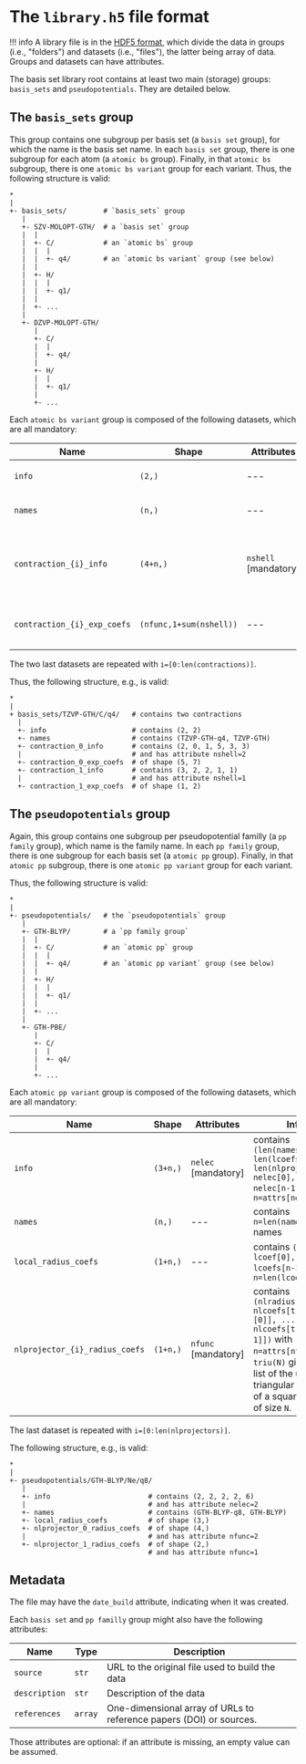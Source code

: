 # The `library.h5` file format

!!! info
    A library file is in the [HDF5 format](https://www.hdfgroup.org/solutions/hdf5/), which divide the data in groups (i.e., "folders") and datasets (i.e., "files"), the latter being array of data.
    Groups and datasets can have attributes.

The basis set library root contains at least two main (storage) groups: `basis_sets` and `pseudopotentials`.
They are detailed below.

## The `basis_sets` group

This group contains one subgroup per basis set (a `basis set` group), for which the name is the basis set name.
In each `basis set` group, there is one subgroup for each atom (a `atomic bs` group).
Finally, in that `atomic bs` subgroup, there is one `atomic bs variant` group for each variant.
Thus, the following structure is valid:

```
*
|
+- basis_sets/         # `basis_sets` group
   |
   +- SZV-MOLOPT-GTH/  # a `basis set` group
   |  |
   |  +- C/            # an `atomic bs` group
   |  |  |
   |  |  +- q4/        # an `atomic bs variant` group (see below)
   |  |
   |  +- H/
   |  |  |
   |  |  +- q1/
   |  |
   |  +- ...
   |
   +- DZVP-MOLOPT-GTH/
      |
      +- C/
      |  |
      |  +- q4/
      |
      +- H/
      |  |
      |  +- q1/
      |
      +- ...
```

Each `atomic bs variant` group is composed of the following datasets, which are all mandatory:

| Name                        | Shape                   | Attributes           | Info                                                                                              |
|-----------------------------|-------------------------|----------------------|---------------------------------------------------------------------------------------------------|
| `info`                      | `(2,)`                  | ---                  | contains `(len(names), len(contractions))`                                                        |
| `names`                     | `(n,)`                  | ---                  | contains `n=len(names)` names                                                                     |
| `contraction_{i}_info`      | `(4+n,)`                | `nshell` [mandatory] | contains `(principle_n, l_min, l_max, nfunc, nshell[0], ..., nshell[n-1])` with `n=attrs[nshell]` |
| `contraction_{i}_exp_coefs` | `(nfunc,1+sum(nshell))` | ---                  | contains exponents in `[:, 0]` and coefficients in `[:, 1:]`                                      |

The two last datasets are repeated with `i=[0:len(contractions)]`.

Thus, the following structure, e.g., is valid:

```
*
|
+ basis_sets/TZVP-GTH/C/q4/   # contains two contractions
  |
  +- info                     # contains (2, 2)
  +- names                    # contains (TZVP-GTH-q4, TZVP-GTH)
  +- contraction_0_info       # contains (2, 0, 1, 5, 3, 3)
  |                           # and has attribute nshell=2
  +- contraction_0_exp_coefs  # of shape (5, 7)
  +- contraction_1_info       # contains (3, 2, 2, 1, 1)
  |                           # and has attribute nshell=1
  +- contraction_1_exp_coefs  # of shape (1, 2)
```

## The `pseudopotentials` group

Again, this group contains one subgroup per pseudopotential familly (a `pp family` group), which name is the family name.
In each `pp family` group, there is one subgroup for each basis set (a `atomic pp` group).
Finally, in that `atomic pp` subgroup, there is one `atomic pp variant` group for each variant.

Thus, the following structure is valid:

```
*
|
+- pseudopotentials/   # the `pseudopotentials` group
   |
   +- GTH-BLYP/        # a `pp family group`
   |  |
   |  +- C/            # an `atomic pp` group
   |  |  |
   |  |  +- q4/        # an `atomic pp variant` group (see below)
   |  |
   |  +- H/
   |  |  |
   |  |  +- q1/
   |  |
   |  +- ...
   |
   +- GTH-PBE/
      |
      +- C/
      |  |
      |  +- q4/
      |
      +- ...
```

Each `atomic pp variant` group is composed of the following datasets, which are all mandatory:

| Name                           | Shape      | Attributes          | Info                                                                                                                                                                                      |
|--------------------------------|------------|---------------------|-------------------------------------------------------------------------------------------------------------------------------------------------------------------------------------------|
| `info`                         | `(3+n,)`   | `nelec` [mandatory] | contains `(len(names), len(lcoefs), len(nlprojectors), nelec[0], ... nelec[n-1])` with `n=attrs[nelec]`                                                                                   |
| `names`                        | `(n,)`     | ---                 | contains `n=len(names)` names                                                                                                                                                             |
| `local_radius_coefs`           | `(1+n,)`   | ---                 | contains `(lradius, lcoef[0],..., lcoefs[n-1])` with `n=len(lcoefs)`                                                                                                                      |
| `nlprojector_{i}_radius_coefs` | `(1+n,)`   | `nfunc` [mandatory] | contains `(nlradius, nlcoefs[triu(n)[0]], ..., nlcoefs[triu(n)[n-1]])` with `n=attrs[nfunc]` and `triu(N)` gives the list of the upper triangular indices of a square matrix of size `N`. |

The last dataset is repeated with `i=[0:len(nlprojectors)]`.

The following structure, e.g., is valid:

```
*
|
+- pseudopotentials/GTH-BLYP/Ne/q8/
   |
   +- info                        # contains (2, 2, 2, 2, 6)
   |                              # and has attribute nelec=2
   +- names                       # contains (GTH-BLYP-q8, GTH-BLYP)
   +- local_radius_coefs          # of shape (3,)
   +- nlprojector_0_radius_coefs  # of shape (4,)
   |                              # and has attribute nfunc=2
   +- nlprojector_1_radius_coefs  # of shape (2,)
                                  # and has attribute nfunc=1
```

## Metadata

The file may have the `date_build` attribute, indicating when it was created.

Each `basis set` and `pp familly` group might also have the following attributes:

| Name          | Type    | Description                                                         |
|---------------|---------|---------------------------------------------------------------------|
| `source`      | `str`   | URL to the original file used to build the data                     |
| `description` | `str`   | Description of the data                                             |
| `references`  | `array` | One-dimensional array of URLs to reference papers (DOI) or sources. |

Those attributes are optional: if an attribute is missing, an empty value can be assumed.


